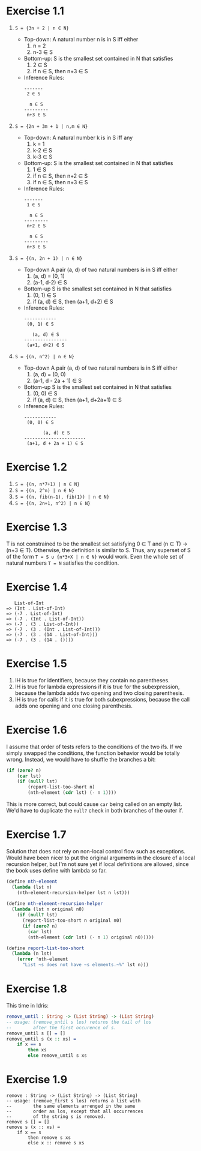 Exercise 1.1
============

1. `S = {3n + 2 | n ∈ N}`
   - Top-down:
     A natural number n is in S iff either
     1. n = 2
     2. n-3 ∈ S
   - Bottom-up:
     S is the smallest set contained in N that satisfies
     1. 2 ∈ S
     2. if n ∈ S, then n+3 ∈ S
   - Inference Rules:
     ```
     -------
      2 ∈ S
     
       n ∈ S
     ---------
      n+3 ∈ S
     ```
     
2. `S = {2n + 3m + 1 | n,m ∈ N}` 
   - Top-down:
     A natural number k is in S iff any
     1. k = 1
     2. k-2 ∈ S
     3. k-3 ∈ S
   - Bottom-up:
     S is the smallest set contained in N that satisfies
     1. 1 ∈ S
     2. if n ∈ S, then n+2 ∈ S
     3. if n ∈ S, then n+3 ∈ S
   - Inference Rules:
     ```
     -------
      1 ∈ S
     
       n ∈ S
     ---------
      n+2 ∈ S
     
       n ∈ S
     ---------
      n+3 ∈ S
     ```
     
3. `S = {(n, 2n + 1) | n ∈ N}` 
   - Top-down
     A pair (a, d) of two natural numbers is in S iff either
     1. (a, d) = (0, 1)
     2. (a-1, d-2) ∈ S
   - Bottom-up
     S is the smallest set contained in N that satisfies
     1. (0, 1) ∈ S
     2. if (a, d) ∈ S, then (a+1, d+2) ∈ S
   - Inference Rules:
     ```
     ------------
      (0, 1) ∈ S
     
        (a, d) ∈ S
     ----------------
      (a+1, d+2) ∈ S
     ```
     
4. `S = {(n, n^2) | n ∈ N}` 
   - Top-down
     A pair (a, d) of two natural numbers is in S iff either
     1. (a, d) = (0, 0)
     2. (a-1, d - 2a + 1) ∈ S
   - Bottom-up
     S is the smallest set contained in N that satisfies
     1. (0, 0) ∈ S
     2. if (a, d) ∈ S, then (a+1, d+2a+1) ∈ S
   - Inference Rules:
     ```
     ------------
      (0, 0) ∈ S
     
            (a, d) ∈ S
     -----------------------
      (a+1, d + 2a + 1) ∈ S
     ```
     
Exercise 1.2
============
1. `S = {(n, n*7+1) | n ∈ N}`
2. `S = {(n, 2^n) | n ∈ N}`
3. `S = {(n, fib(n-1), fib(1)) | n ∈ N}`
4. `S = {(n, 2n+1, n^2) | n ∈ N}`

Exercise 1.3
============
T is not constrained to be the smallest set satisfying 0 ∈ T and (n ∈ T) -> (n+3 ∈ T). Otherwise, the definition is similar to S. 
Thus, any superset of S of the form `T = S ∪ {n*3+X | n ∈ N}` would work. Even the whole set of natural numbers `T = N` satisfies the condition.

Exercise 1.4
============
```
   List-of-Int
=> (Int . List-of-Int)
=> (-7 . List-of-Int)
=> (-7 . (Int . List-of-Int))
=> (-7 . (3 . List-of-Int))
=> (-7 . (3 . (Int . List-of-Int)))
=> (-7 . (3 . (14 . List-of-Int)))
=> (-7 . (3 . (14 . ())))
```

Exercise 1.5
============
1. IH is true for identifiers, because they contain no parentheses.
2. IH is true for lambda expressions if it is true for the subexpression, because the lambda adds two opening and two closing parenthesis.
3. IH is true for calls if it is true for both subexpressions, because the call adds one opening and one closing parenthesis.

Exercise 1.6
============
I assume that order of tests refers to the conditions of the two ifs.
If we simply swapped the conditions, the function behavior would be totally wrong. Instead, we would have to shuffle the branches a bit:
```scheme
(if (zero? n)
    (car lst)
    (if (null? lst)
        (report-list-too-short n)
        (nth-element (cdr lst) (- n 1))))
```
This is more correct, but could cause `car` being called on an empty list. We'd have to duplicate the `null?` check in both branches of the outer if.

Exercise 1.7
============
Solution that does not rely on non-local control flow such as exceptions. Would have been nicer to put the original arguments in the closure of a local recursion helper, but I'm not sure yet if local definitions are allowed, since the book uses define with lambda so far.
```scheme
(define nth-element
  (lambda (lst n)
    (nth-element-recursion-helper lst n lst)))
        
(define nth-element-recursion-helper
  (lambda (lst n original n0)
    (if (null? lst)
      (report-list-too-short n original n0)
      (if (zero? n)
        (car lst)
        (nth-element (cdr lst) (- n 1) original n0)))))

(define report-list-too-short
  (lambda (n lst)
    (error 'nth-element
      "List ~s does not have ~s elements.~%" lst n)))
```

Exercise 1.8
============
This time in Idris:
```idris
remove_until : String -> (List String) -> (List String)
-- usage: (remove_until s los) returns the tail of los
--        after the first occurence of s.
remove_until s [] = []
remove_until s (x :: xs) = 
    if x == s
        then xs
        else remove_until s xs
```

Exercise 1.9
============
```
remove : String -> (List String) -> (List String)
-- usage: (remove_first s los) returns a list with
--        the same elements arrenged in the same
--        order as los, except that all occurrences 
--        of the string s is removed.
remove s [] = []
remove s (x :: xs) = 
    if x == s
        then remove s xs
        else x :: remove s xs
```
